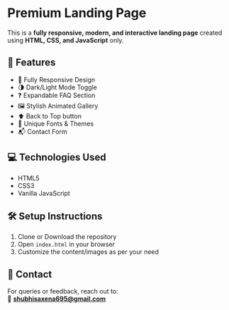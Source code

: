 # Premium Landing Page

This is a **fully responsive, modern, and interactive landing page** created using **HTML, CSS, and JavaScript** only.

## 🚀 Features
- 📱 Fully Responsive Design
- 🌗 Dark/Light Mode Toggle
- ❓ Expandable FAQ Section
- 🖼 Stylish Animated Gallery
- ⬆️ Back to Top button
- 🎨 Unique Fonts & Themes
- 📬 Contact Form

## 💻 Technologies Used
- HTML5
- CSS3
- Vanilla JavaScript

## 🛠 Setup Instructions
1. Clone or Download the repository
2. Open `index.html` in your browser
3. Customize the content/images as per your need

## 📩 Contact
For queries or feedback, reach out to:  
📧 **shubhisaxena695@gmail.com**

